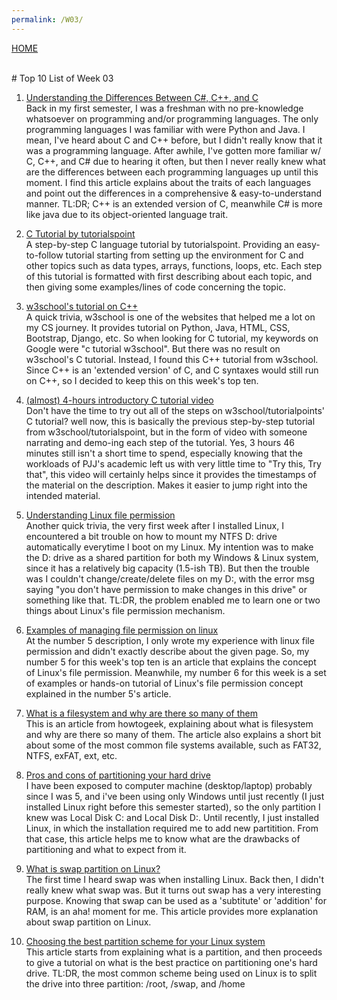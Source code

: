 ```yaml
---
permalink: /W03/
---
```

[HOME](../)

<br>
# Top 10 List of Week 03

1. [Understanding the Differences Between C#, C++, and C](https://csharp-station.com/understanding-the-differences-between-c-c-and-c/)<br>
Back in my first semester, I was a freshman with no pre-knowledge whatsoever on programming and/or programming languages. The only programming
languages I was familiar with were Python and Java. I mean, I've heard about C and C++ before, but I didn't really know that it was a
programming language. After awhile, I've gotten more familiar w/ C, C++, and C# due to hearing it often, but then I never really knew what
are the differences between each programming languages up until this moment. I find this article explains about the traits of each languages
and point out the differences in a comprehensive & easy-to-understand manner. TL:DR; C++ is an extended version of C, meanwhile C# is more like
java due to its object-oriented language trait.

2. [C Tutorial by tutorialspoint](https://www.tutorialspoint.com/cprogramming/index.htm)<br>
A step-by-step C language tutorial by tutorialspoint. Providing an easy-to-follow tutorial starting from setting up the environment for C and other
topics such as data types, arrays, functions, loops, etc. Each step of this tutorial is formatted with first describing about each topic,
and then giving some examples/lines of code concerning the topic.

3. [w3school's tutorial on C++](https://www.w3schools.com/cpp/)<br>
A quick trivia, w3school is one of the websites that helped me a lot on my CS journey. It provides tutorial on Python, Java, HTML, CSS, Bootstrap,
Django, etc. So when looking for C tutorial, my keywords on Google were "c tutorial w3school". But there was no result on w3school's C tutorial. Instead,
I found this C++ tutorial from w3school. Since C++ is an 'extended version' of C, and C syntaxes would still run on C++, so I decided to keep this on
this week's top ten.

4. [(almost) 4-hours introductory C tutorial video](https://www.youtube.com/watch?v=KJgsSFOSQv0)<br>
Don't have the time to try out all of the steps on w3school/tutorialpoints' C tutorial? well now, this is basically the previous step-by-step tutorial from
w3school/tutorialspoint, but in the form of video with someone narrating and demo-ing each step of the tutorial. Yes, 3 hours 46 minutes still isn't a short
time to spend, especially knowing that the workloads of PJJ's academic left us with very little time to "Try this, Try that", this video will certainly helps
since it provides the timestamps of the material on the description. Makes it easier to jump right into the intended material.

5. [Understanding Linux file permission](https://www.linux.com/training-tutorials/understanding-linux-file-permissions/)<br>
Another quick trivia, the very first week after I installed Linux, I encountered a bit trouble on how to mount my NTFS D: drive automatically
everytime I boot on my Linux. My intention was to make the D: drive as a shared partition for both my Windows & Linux system, since it has a relatively big
capacity (1.5-ish TB). But then the trouble was I couldn't change/create/delete files on my D:, with the error msg saying "you don't have permission to make
changes in this drive" or something like that. TL:DR, the problem enabled me to learn one or two things about Linux's file permission mechanism.

6. [Examples of managing file permission on linux](https://www.comentum.com/unix-osx-permissions.html#:~:text=FIle%20type%3A%20%22%20%2D%20%22%20means,the%20owner%20of%20the%20file)<br>
At the number 5 description, I only wrote my experience with linux file permission and didn't exactly describe about the given page. So, my number 5 for
this week's top ten is an article that explains the concept of Linux's file permission. Meanwhile, my number 6 for this week is a set of examples or
hands-on tutorial of Linux's file permission concept explained in the number 5's article.

7. [What is a filesystem and why are there so many of them](https://www.howtogeek.com/196051/htg-explains-what-is-a-file-system-and-why-are-there-so-many-of-them/)<br>
This is an article from howtogeek, explaining about what is filesystem and why are there so many of them. The article also explains a short bit about
some of the most common file systems available, such as FAT32, NTFS, exFAT, ext, etc.

8. [Pros and cons of partitioning your hard drive](https://www.makeuseof.com/tag/partition-hard-drive-explained/)<br>
I have been exposed to computer machine (desktop/laptop) probably since I was 5, and i've been using only Windows until just recently (I just installed Linux
right before this semester started), so the only partition I knew was Local Disk C: and Local Disk D:. Until recently, I just installed Linux, in which the installation
required me to add new partitition. From that case, this article helps me to know what are the drawbacks of partitioning and what to expect from it.

9. [What is swap partition on Linux?](https://www.makeuseof.com/tag/swap-partition/)<br>
The first time I heard swap was when installing Linux. Back then, I didn't really knew what swap was. But it turns out swap has a very interesting purpose. Knowing
that swap can be used as a 'subtitute' or 'addition' for RAM, is an aha! moment for me. This article provides more explanation about swap partition on Linux.

10. [Choosing the best partition scheme for your Linux system](https://www.howtogeek.com/howto/35676/how-to-choose-a-partition-scheme-for-your-linux-pc/)<br>
This article starts from explaining what is a partition, and then proceeds to give a tutorial on what is the best practice on partitioning one's hard drive.
TL:DR, the most common scheme being used on Linux is to split the drive into three partition: /root, /swap, and /home